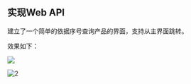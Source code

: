 ## 实现Web API

建立了一个简单的依据序号查询产品的界面，支持从主界面跳转。

效果如下：

![](C:\Users\nayuk\Pictures\工作\c#\hw4\1.JPG)

![2](C:\Users\nayuk\Pictures\工作\c#\hw4\2.JPG)


